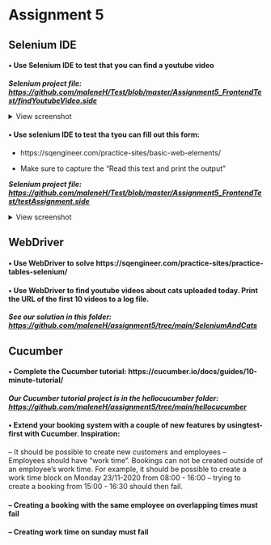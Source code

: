# Assignment 5

## Selenium IDE

#### • Use Selenium IDE to test that you can find a youtube video

***Selenium project file: https://github.com/maleneH/Test/blob/master/Assignment5_FrontendTest/findYoutubeVideo.side***

<details>
  <summary>View screenshot</summary>
  
  ![alt text](https://github.com/maleneH/Test/blob/master/Assignment5_FrontendTest/funnyCats.jpeg)
</details>



#### • Use selenium IDE to test tha tyou can fill out this form:


   
   * https://<i></i>sqengineer.com/practice-sites/basic-web-elements/
     
   
   * Make sure to capture the “Read this text and print the output”


***Selenium project file: https://github.com/maleneH/Test/blob/master/Assignment5_FrontendTest/testAssignment.side***

<details>
  <summary>View screenshot</summary>
  
  
![alt text](https://github.com/maleneH/Test/blob/master/Assignment5_FrontendTest/johnDoe.jpeg)
</details>


## WebDriver

#### • Use WebDriver to solve https://<i></i>sqengineer.com/practice-sites/practice-tables-selenium/

#### • Use WebDriver to find youtube videos about cats uploaded today. Print the URL of the first 10 videos to a log file.

***See our solution in this folder: https://github.com/maleneH/assignment5/tree/main/SeleniumAndCats***



## Cucumber


#### • Complete the Cucumber tutorial: https://<i></i>cucumber.io/docs/guides/10-minute-tutorial/

***Our Cucumber tutorial project is in the hellocucumber folder: https://github.com/maleneH/assignment5/tree/main/hellocucumber***

#### • Extend your booking system with a couple of new features by usingtest-first with Cucumber. Inspiration:

  – It should be possible to create new customers and employees
  – Employees should have “work time”. Bookings can not be created
outside of an employee’s work time. For example, it should be
possible to create a work time block on Monday 23/11-2020 from
08:00 - 16:00 – trying to create a booking from 15:00 - 16:30 should
then fail.


#### – Creating a booking with the same employee on overlapping times must fail

#### – Creating work time on sunday must fail
